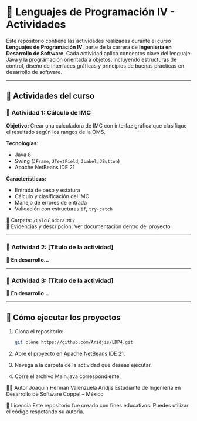 # 🧠 Lenguajes de Programación IV - Actividades

Este repositorio contiene las actividades realizadas durante el curso **Lenguajes de Programación IV**, parte de la carrera de **Ingeniería en Desarrollo de Software**. Cada actividad aplica conceptos clave del lenguaje Java y la programación orientada a objetos, incluyendo estructuras de control, diseño de interfaces gráficas y principios de buenas prácticas en desarrollo de software.

---

## 📘 Actividades del curso

### 🔹 Actividad 1: Cálculo de IMC

**Objetivo:** Crear una calculadora de IMC con interfaz gráfica que clasifique el resultado según los rangos de la OMS.

**Tecnologías:**
- Java 8
- Swing (`JFrame`, `JTextField`, `JLabel`, `JButton`)
- Apache NetBeans IDE 21

**Características:**
- Entrada de peso y estatura
- Cálculo y clasificación del IMC
- Manejo de errores de entrada
- Validación con estructuras `if`, `try-catch`

📁 Carpeta: `/CalculadoraIMC/`  
📄 Evidencias y descripción: Ver documentación dentro del proyecto

---

### 🔹 Actividad 2: [Título de la actividad]

🚧 **En desarrollo...**

---

### 🔹 Actividad 3: [Título de la actividad]

🚧 **En desarrollo...**

---

## 🚀 Cómo ejecutar los proyectos

1. Clona el repositorio:
   ```bash
   git clone https://github.com/Aridjis/LDP4.git
2. Abre el proyecto en Apache NetBeans IDE 21.

3. Navega a la carpeta de la actividad que deseas ejecutar.

4. Corre el archivo Main.java correspondiente.

👨‍💻 Autor
Joaquín Herman Valenzuela Aridjis
Estudiante de Ingeniería en Desarrollo de Software
Coppel – México

📄 Licencia
Este repositorio fue creado con fines educativos. Puedes utilizar el código respetando su autoría.
